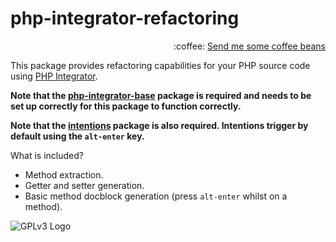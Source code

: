 # php-integrator-refactoring
<p align="right">
:coffee:
<a href="https://www.paypal.com/cgi-bin/webscr?cmd=_s-xclick&hosted_button_id=YKTNLZCRHMRTJ">Send me some coffee beans</a>
</p>

This package provides refactoring capabilities for your PHP source code using [PHP Integrator](https://github.com/Gert-dev/php-integrator-base).

**Note that the [php-integrator-base](https://github.com/Gert-dev/php-integrator-base) package is required and needs to be set up correctly for this package to function correctly.**

**Note that the [intentions](https://github.com/steelbrain/intentions) package is also required. Intentions trigger by default using the `alt-enter` key.**

What is included?
  * Method extraction.
  * Getter and setter generation.
  * Basic method docblock generation (press `alt-enter` whilst on a method).

![GPLv3 Logo](http://gplv3.fsf.org/gplv3-127x51.png)
